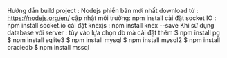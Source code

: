 Hướng dẫn build project : 
Nodejs phiển bản mới nhất download từ : https://nodejs.org/en/
cập nhật môi trường: npm install
cài đặt socket IO : npm install socket.io
cài đặt knexjs : npm install knex --save
Khi sử dụng database với server : tùy vào lựa chọn db mà cài đặt thêm
$ npm install pg
$ npm install sqlite3
$ npm install mysql
$ npm install mysql2
$ npm install oracledb
$ npm install mssql

